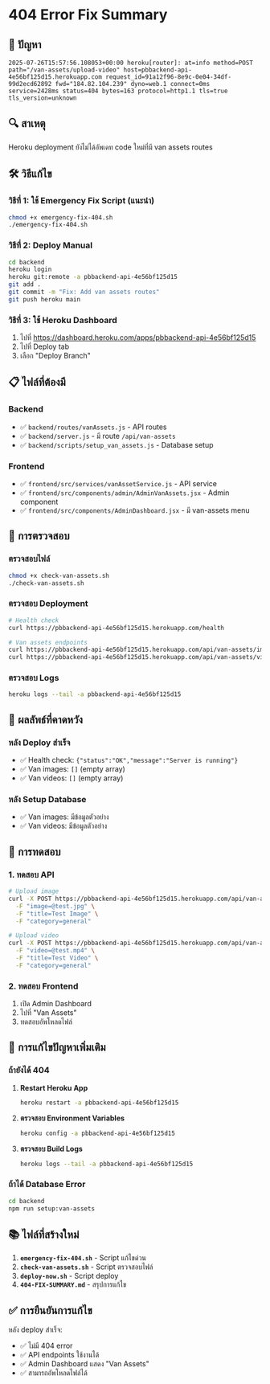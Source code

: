 # 404 Error Fix Summary

## 🚨 ปัญหา
```
2025-07-26T15:57:56.108053+00:00 heroku[router]: at=info method=POST path="/van-assets/upload-video" host=pbbackend-api-4e56bf125d15.herokuapp.com request_id=91a12f96-8e9c-0e04-34df-99d2ecd62892 fwd="184.82.104.239" dyno=web.1 connect=0ms service=2428ms status=404 bytes=163 protocol=http1.1 tls=true tls_version=unknown
```

## 🔍 สาเหตุ
Heroku deployment ยังไม่ได้อัพเดท code ใหม่ที่มี van assets routes

## 🛠️ วิธีแก้ไข

### วิธีที่ 1: ใช้ Emergency Fix Script (แนะนำ)
```bash
chmod +x emergency-fix-404.sh
./emergency-fix-404.sh
```

### วิธีที่ 2: Deploy Manual
```bash
cd backend
heroku login
heroku git:remote -a pbbackend-api-4e56bf125d15
git add .
git commit -m "Fix: Add van assets routes"
git push heroku main
```

### วิธีที่ 3: ใช้ Heroku Dashboard
1. ไปที่ https://dashboard.heroku.com/apps/pbbackend-api-4e56bf125d15
2. ไปที่ Deploy tab
3. เลือก "Deploy Branch"

## 📋 ไฟล์ที่ต้องมี

### Backend
- ✅ `backend/routes/vanAssets.js` - API routes
- ✅ `backend/server.js` - มี route `/api/van-assets`
- ✅ `backend/scripts/setup_van_assets.js` - Database setup

### Frontend
- ✅ `frontend/src/services/vanAssetService.js` - API service
- ✅ `frontend/src/components/admin/AdminVanAssets.jsx` - Admin component
- ✅ `frontend/src/components/AdminDashboard.jsx` - มี van-assets menu

## 🔧 การตรวจสอบ

### ตรวจสอบไฟล์
```bash
chmod +x check-van-assets.sh
./check-van-assets.sh
```

### ตรวจสอบ Deployment
```bash
# Health check
curl https://pbbackend-api-4e56bf125d15.herokuapp.com/health

# Van assets endpoints
curl https://pbbackend-api-4e56bf125d15.herokuapp.com/api/van-assets/images
curl https://pbbackend-api-4e56bf125d15.herokuapp.com/api/van-assets/videos
```

### ตรวจสอบ Logs
```bash
heroku logs --tail -a pbbackend-api-4e56bf125d15
```

## 🎯 ผลลัพธ์ที่คาดหวัง

### หลัง Deploy สำเร็จ
- ✅ Health check: `{"status":"OK","message":"Server is running"}`
- ✅ Van images: `[]` (empty array)
- ✅ Van videos: `[]` (empty array)

### หลัง Setup Database
- ✅ Van images: มีข้อมูลตัวอย่าง
- ✅ Van videos: มีข้อมูลตัวอย่าง

## 🚀 การทดสอบ

### 1. ทดสอบ API
```bash
# Upload image
curl -X POST https://pbbackend-api-4e56bf125d15.herokuapp.com/api/van-assets/upload-image \
  -F "image=@test.jpg" \
  -F "title=Test Image" \
  -F "category=general"

# Upload video
curl -X POST https://pbbackend-api-4e56bf125d15.herokuapp.com/api/van-assets/upload-video \
  -F "video=@test.mp4" \
  -F "title=Test Video" \
  -F "category=general"
```

### 2. ทดสอบ Frontend
1. เปิด Admin Dashboard
2. ไปที่ "Van Assets"
3. ทดสอบอัพโหลดไฟล์

## 🔧 การแก้ไขปัญหาเพิ่มเติม

### ถ้ายังได้ 404
1. **Restart Heroku App**
   ```bash
   heroku restart -a pbbackend-api-4e56bf125d15
   ```

2. **ตรวจสอบ Environment Variables**
   ```bash
   heroku config -a pbbackend-api-4e56bf125d15
   ```

3. **ตรวจสอบ Build Logs**
   ```bash
   heroku logs --tail -a pbbackend-api-4e56bf125d15
   ```

### ถ้าได้ Database Error
```bash
cd backend
npm run setup:van-assets
```

## 📚 ไฟล์ที่สร้างใหม่

1. **`emergency-fix-404.sh`** - Script แก้ไขด่วน
2. **`check-van-assets.sh`** - Script ตรวจสอบไฟล์
3. **`deploy-now.sh`** - Script deploy
4. **`404-FIX-SUMMARY.md`** - สรุปการแก้ไข

## ✅ การยืนยันการแก้ไข

หลัง deploy สำเร็จ:
- ✅ ไม่มี 404 error
- ✅ API endpoints ใช้งานได้
- ✅ Admin Dashboard แสดง "Van Assets"
- ✅ สามารถอัพโหลดไฟล์ได้ 